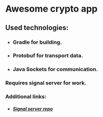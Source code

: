 # Awesome crypto app

## Used technologies:
- ### Gradle for building.
- ### Protobuf for transport data.
- ### Java Sockets for communication.
### Requires signal server for work.
### Additional links:
- ##### [Signal server repo](https://github.com/aleks9045/SignalServer)